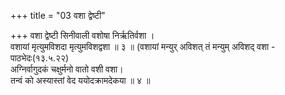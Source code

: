 +++
title = "03 वशा द्वेष्टी"

+++
वशा द्वेष्टी सिनीवाली वशोषा निर्ऋतिर्वशा ।  
वशायां मृत्युमविशदा मृत्युमविशद्वशा ॥ ३ ॥ (वशायां मन्युर् अविशत् तं मन्युम् अविशद् वशा - पाठभेदः(१३.५.२२)  
अग्निर्वागुदकं चक्षुर्मनो वातो वशी वशा।  
तन्वं को अस्यास्तां वेद ययोदक्रामदेकया ॥ ४ ॥
